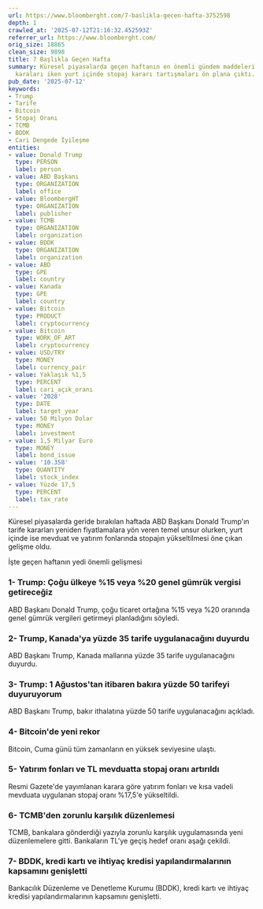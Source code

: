 ```yaml
---
url: https://www.bloomberght.com/7-baslikla-gecen-hafta-3752598
depth: 1
crawled_at: '2025-07-12T21:16:32.452593Z'
referrer_url: https://www.bloomberght.com/
orig_size: 18865
clean_size: 9898
title: 7 Başlıkla Geçen Hafta
summary: Küresel piyasalarda geçen haftanın en önemli gündem maddeleri Trump'ın tarife
  karaları iken yurt içinde stopaj kararı tartışmaları ön plana çıktı.
pub_date: '2025-07-12'
keywords:
- Trump
- Tarife
- Bitcoin
- Stopaj Oranı
- TCMB
- BDDK
- Cari Dengede İyileşme
entities:
- value: Donald Trump
  type: PERSON
  label: person
- value: ABD Başkanı
  type: ORGANIZATION
  label: office
- value: BloombergHT
  type: ORGANIZATION
  label: publisher
- value: TCMB
  type: ORGANIZATION
  label: organization
- value: BDDK
  type: ORGANIZATION
  label: organization
- value: ABD
  type: GPE
  label: country
- value: Kanada
  type: GPE
  label: country
- value: Bitcoin
  type: PRODUCT
  label: cryptocurrency
- value: Bitcoin
  type: WORK_OF_ART
  label: cryptocurrency
- value: USD/TRY
  type: MONEY
  label: currency_pair
- value: Yaklaşık %1,5
  type: PERCENT
  label: cari_açık_oranı
- value: '2028'
  type: DATE
  label: target_year
- value: 50 Milyon Dolar
  type: MONEY
  label: investment
- value: 1,5 Milyar Euro
  type: MONEY
  label: bond_issue
- value: '10.358'
  type: QUANTITY
  label: stock_index
- value: Yüzde 17,5
  type: PERCENT
  label: tax_rate
---
```


Küresel piyasalarda geride bırakılan haftada ABD Başkanı Donald Trump'ın tarife kararları yeniden fiyatlamalara yön veren temel unsur olurken, yurt içinde ise mevduat ve yatırım fonlarında stopajın yükseltilmesi öne çıkan gelişme oldu.

İşte geçen haftanın yedi önemli gelişmesi

### 1- Trump: Çoğu ülkeye %15 veya %20 genel gümrük vergisi getireceğiz 
ABD Başkanı Donald Trump, çoğu ticaret ortağına %15 veya %20 oranında genel gümrük vergileri getirmeyi planladığını söyledi. 

### 2- Trump, Kanada'ya yüzde 35 tarife uygulanacağını duyurdu 
ABD Başkanı Trump, Kanada mallarına yüzde 35 tarife uygulanacağını duyurdu.

### 3- Trump: 1 Ağustos'tan itibaren bakıra yüzde 50 tarifeyi duyuruyorum 
ABD Başkanı Trump, bakır ithalatına yüzde 50 tarife uygulanacağını açıkladı.

### 4- Bitcoin'de yeni rekor 
Bitcoin, Cuma günü tüm zamanların en yüksek seviyesine ulaştı.

### 5- Yatırım fonları ve TL mevduatta stopaj oranı artırıldı 
Resmi Gazete'de yayımlanan karara göre yatırım fonları ve kısa vadeli mevduata uygulanan stopaj oranı %17,5'e yükseltildi.

### 6- TCMB'den zorunlu karşılık düzenlemesi 
TCMB, bankalara gönderdiği yazıyla zorunlu karşılık uygulamasında yeni düzenlemelere gitti. Bankaların TL'ye geçiş hedef oranı aşağı çekildi.

### 7- BDDK, kredi kartı ve ihtiyaç kredisi yapılandırmalarının kapsamını genişletti 
Bankacılık Düzenleme ve Denetleme Kurumu (BDDK), kredi kartı ve ihtiyaç kredisi yapılandırmalarının kapsamını genişletti.
